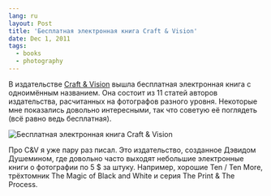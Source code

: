 ```yaml
---
lang: ru
layout: Post
title: 'Бесплатная электронная книга Craft & Vision'
date: Dec 1, 2011
tags:
  - books
  - photography
---
```


В издательстве [Craft & Vision](http://craftandvision.com/) вышла бесплатная электронная книга с одноимённым названием. Она состоит из 11 статей авторов издательства, расчитанных на фотографов разного уровня. Некоторые мне показались довольно интересными, так что советую её поглядеть (всё равно ведь бесплатная).

![Бесплатная электронная книга Craft & Vision](/images/blog/craft-and-vision.jpg)

Про C&V я уже пару раз писал. Это издательство, созданное Дэвидом Душемином, где довольно часто выходят небольшие электронные книги о фотографии по 5 \$ за штуку. Например, хорошие Ten / Ten More, трёхтомник The Magic of Black and White и серия The Print & The Process.
